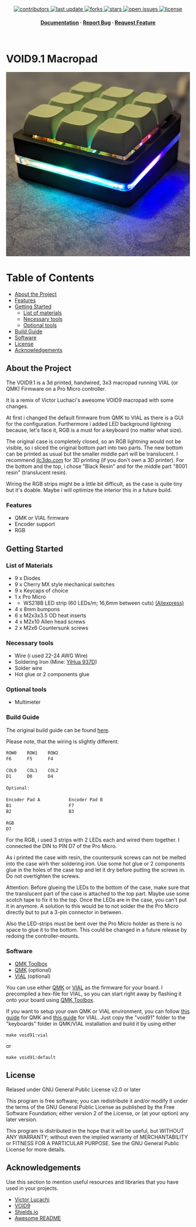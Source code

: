 <div align="center">
<!-- Badges -->

<p>
  <a href="https://github.com/Mboehmlaender/kb-void9.1/graphs/contributors">
    <img src="https://img.shields.io/github/contributors/Mboehmlaender/kb-void9.1" alt="contributors" />
  </a>
  <a href="">
    <img src="https://img.shields.io/github/last-commit/Mboehmlaender/kb-void9.1" alt="last update" />
  </a>
  <a href="https://github.com/Mboehmlaender/kb-void9.1/network/members">
    <img src="https://img.shields.io/github/forks/Mboehmlaender/kb-void9.1" alt="forks" />
  </a>
  <a href="https://github.com/Mboehmlaender/kb-void9.1/stargazers">
    <img src="https://img.shields.io/github/stars/Mboehmlaender/kb-void9.1" alt="stars" />
  </a>
  <a href="https://github.com/Mboehmlaender/kb-void9.1/issues/">
    <img src="https://img.shields.io/github/issues/Mboehmlaender/kb-void9.1" alt="open issues" />
  </a>
  <a href="https://github.com/Mboehmlaender/kb-void9.1/blob/master/LICENSE">
    <img src="https://img.shields.io/github/license/Mboehmlaender/kb-void9.1.svg" alt="license" />
  </a>
</p>
   
<h4>
    <a href="https://github.com/Mboehmlaender/kb-void9.1">Documentation</a>
  <span> · </span>
    <a href="https://github.com/Mboehmlaender/kb-void9.1/issues/">Report Bug</a>
  <span> · </span>
    <a href="https://github.com/Mboehmlaender/kb-void9.1/issues/">Request Feature</a>
  </h4>
</div>
<br />

  <!-- <img src="assets/logo.png" alt="logo" width="200" height="auto" /> -->
  <h1>VOID9.1 Macropad</h1>
  
![VOID9](assets/Void91.png)

<!-- Table of Contents -->
# Table of Contents

- [About the Project](#about-the-project)
- [Features](#features)
- [Getting Started](#getting-started)
  * [List of materials](#list-of-materials)
  * [Necessary tools](#necessary-tools) 
  * [Optional tools](#optional-tools)
- [Build Guide](#build-guide)
- [Software](#software)
- [License](#license)
- [Acknowledgements](#acknowledgements)

<!-- About the Project -->
## About the Project

The VOID9.1 is a 3d printed, handwired, 3x3 macropad running VIAL (or QMK) Firmware on a Pro Micro controller.

It is a remix of Victor Luchaci's awesome VOID9 macropad with some changes.

At first i changed the default firmware from QMK to VIAL as there is a GUI for the configuration. Furthermore i added LED background lightning because, let's face it, RGB is 
a must for a keyboard (no matter what size). 

The original case is completely closed, so an RGB lightning would not be visible, so i sliced the original bottom part into two parts. The new bottom can be printed as usual but the smaller middle part will be translucent. I recommend [jlc3dp.com](https://jlc3dp.com/) for 3D printing (if you don't own a 3D printer). For the bottom and the top, i chose "Black Resin" and for the middle part "8001 resin" (translucent resin). 

Wiring the RGB strips might be a little bit difficult, as the case is quite tiny but it's doable. Maybe i will optimize the interior this in a future build.

<!-- Features -->
### Features

- QMK or VIAL firmware
- Encoder support
- RGB

<!-- Getting Started -->
## Getting Started

<!-- List of Materials -->
### List of Materials

- 9 x Diodes
- 9 x Cherry MX style mechanical switches
- 9 x Keycaps of choice
- 1 x Pro Micro
- - WS218B LED strip (60 LEDs/m; 16,6mm between cuts) [(Aliexpress)](https://de.aliexpress.com/item/4000744445376.html?spm=a2g0o.productlist.main.5.1ef44a2fN1DIEn&algo_pvid=19ccae0e-8e38-4d39-b544-057817457e07&aem_p4p_detail=202402260500427915889042804340000272039&algo_exp_id=19ccae0e-8e38-4d39-b544-057817457e07-2&pdp_npi=4%40dis%21EUR%2111.25%216.41%21%21%2185.60%2148.79%21%402103847817089524425485363ed292%2112000034564427537%21sea%21DE%214748200527%21&curPageLogUid=CA89j6PWmQSM&utparam-url=scene%3Asearch%7Cquery_from%3A&search_p4p_id=202402260500427915889042804340000272039_3)
- 4 x 8mm bumpons
- 6 x M2x3x3.5 OD heat inserts
- 4 x M2x10 Allen head screws
- 2 x M2x6 Countersunk screws

<!-- Necessary tools -->
### Necessary tools

- Wire (i used 22-24 AWG Wire)
- Soldering Iron (Mine: [YiHua 937D](https://www.amazon.de/dp/B07X2JC4S1?psc=1&ref=ppx_yo2ov_dt_b_product_details))
- Solder wire
- Hot glue or 2 components glue
   
<!-- Optional tools -->
### Optional tools

- Multimeter

<!-- Build Guide -->
### Build Guide

The original build guide can be found [here](https://victorlucachi.ro/journal/void9-wiring-guide/).

Please note, that the wiring is slightly different:

    ROW0    ROW1    ROW2
    F6      F5      F4
    
    COL0    COL1    COL2
    D1      D0      D4
    
    Optional:

    Encoder Pad A           Encoder Pad B
    B1                      F7
    B2                      B3

    RGB
    D7

For the RGB, i used 3 strips with 2 LEDs each and wired them together. I connected the DIN to PIN D7 of the Pro Micro.

As i printed the case with resin, the countersunk screws can not be melted into the case wirh ther soldering iron. Use some hot glue or 2 components glue in the holes of the case top and let it dry before putting the screws in. Do not overtighten the screws.

Attention: Before glueing the LEDs to the bottom of the case, make sure that the translucent part of the case is attached to the top part. Maybe use some scotch tape to fix it to the top. Once the LEDs are in the case, you can't put it in anymore. A solution to this would be to not solder the the Pro Micro directly but to put a 3-pin connector in between.

Also the LED-strips must be bent over the Pro Micro holder as there is no space to glue it to the bottom. This could be changed in a future release by redoing the controller-mounts.

<!-- Software -->
### Software

- [QMK Toolbox](https://github.com/qmk/qmk_toolbox)
- [QMK](https://qmk.fm/) (optional)
- [VIAL](https://get.vial.today/) (optional)

You can use either [QMK](https://qmk.fm/) or [VIAL](https://get.vial.today/) as the firmware for your board. I precompiled a hex-file for VIAL, so you can start right away by flashing it onto your board using [QMK Toolbox](https://github.com/qmk/qmk_toolbox).

If you want to setup your own QMK or VIAL environment, you can follow [this guide](https://docs.qmk.fm/#/newbs_getting_started) for QMK and [this guide](https://get.vial.today/docs/porting-to-vial.html) for VIAL. Just copy the "void91" folder to the "keyboards" folder in QMK/VIAL installation and build it by using either 

```
make void91:vial 
```
or
```
make void91:default
```

<!-- License -->
## License

Relased under GNU General Public License v2.0 or later

This program is free software; you can redistribute it and/or modify it under the terms of the GNU General Public License as published by the Free Software Foundation; either version 2 of the License, or (at your option) any later version.

This program is distributed in the hope that it will be useful, but WITHOUT ANY WARRANTY; without even the implied warranty of MERCHANTABILITY or FITNESS FOR A PARTICULAR PURPOSE. See the GNU General Public License for more details.

<!-- Acknowledgments -->
## Acknowledgements

Use this section to mention useful resources and libraries that you have used in your projects.

- [Victor Lucachi](https://victorlucachi.ro/)
- [VOID9](https://github.com/victorlucachi/void9)
- [Shields.io](https://shields.io/)
- [Awesome README](https://github.com/Louis3797/awesome-readme-template)
